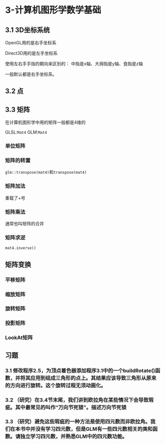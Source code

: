 # 3-计算机图形学数学基础

## 3.1 3D坐标系统

OpenGL用的是右手坐标系

Direct3D用的是左手坐标系

使用左右手手指的朝向来区别的：
中指是x轴、大拇指是y轴、食指是z轴

一般默认都是右手坐标系。

## 3.2 点

## 3.3 矩阵

在计算机图形学中用的矩阵一般都是4维的

GLSL:`Mat4`
GLM:`Mat4`

### 单位矩阵

### 矩阵的转置

`glm::transpose(mat4)`和`transpose(mat4)`

### 矩阵加法

重载了+号

### 矩阵乘法

通常也叫矩阵的合并

### 矩阵求逆

`mat4.inverse()`

## 矩阵变换

### 平移矩阵

### 缩放矩阵

### 旋转矩阵

### 投影矩阵

### LookAt矩阵

## 习题

### 3.1 修改程序2.5，为顶点着色器添加程序3.1中的一个buildRotate()函数，并将其应用到组成三角形的点上。其结果应该导致三角形从原来的方向进行旋转。这个旋转过程无须动画化。


### 3.2 （研究）在3.4节末尾，我们讲到欧拉角在某些情况下会导致瑕疵。其中最常见的叫作“万向节死锁”。描述万向节死锁

### 3.3 （研究）避免这些瑕疵的一种方法是使用四元数而非欧拉角。我们在本书中并没有学习四元数，但是GLM有一些四元数相关的类和函数。请独立学习四元数，并熟悉GLM中的四元数功能。


